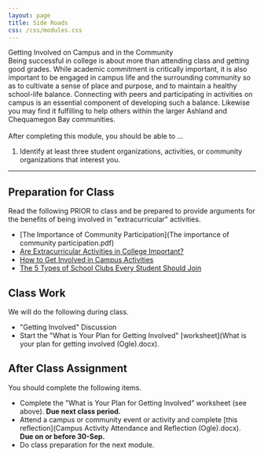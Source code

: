 ```yaml
---
layout: page
title: Side Roads
css: /css/modules.css
---
```


<div class="panel-group">
  <div class="panel panel-primary">
    <div class="panel-heading">Getting Involved on Campus and in the Community</div>
    <div class="panel-body">Being successful in college is about more than attending class and getting good grades. While academic commitment is critically important, it is also important to be engaged in campus life and the surrounding community so as to cultivate a sense of place and purpose, and to maintain a healthy school-life balance. Connecting with peers and participating in activities on campus is an essential component of developing such a balance. Likewise you may find it fulfilling to help others within the larger Ashland and Chequamegon Bay communities.
<br><br>
After completing this module, you should be able to ...

<ol>
  <li>Identify at least three student organizations, activities, or community organizations that interest you.</li>
</ol>
    </div>
  </div>
</div>

----

## Preparation for Class
Read the following PRIOR to class and be prepared to provide arguments for the benefits of being involved in "extracurricular" activities.

* [The Importance of Community Participation](The importance of community participation.pdf)
* [Are Extracurricular Activities in College Important?](https://www.bachelorsdegreecenter.org/are-extracurricular-activities-in-college-important/)
* [How to Get Involved in Campus Activities](https://thebestschools.org/magazine/how-to-get-involved-in-campus-activities/)
* [The 5 Types of School Clubs Every Student Should Join](https://www.collegefashion.net/college-life/types-of-school-clubs-every-student-should-join/)

## Class Work
We will do the following during class.

* "Getting Involved" Discussion
* Start the "What is Your Plan for Getting Involved" [worksheet](What is your plan for getting involved (Ogle).docx).

## After Class Assignment
You should complete the following items.

* Complete the "What is Your Plan for Getting Involved" worksheet (see above). **Due next class period.**
* Attend a campus or community event or activity and complete [this reflection](Campus Activity Attendance and Reflection (Ogle).docx). **Due on or before 30-Sep.**
* Do class preparation for the next module.
